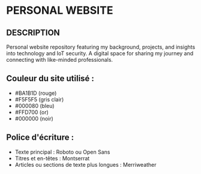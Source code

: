 # PERSONAL WEBSITE

## DESCRIPTION
Personal website repository featuring my background, projects, and insights into technology and IoT security. A digital space for sharing my journey and connecting with like-minded professionals.

## Couleur du site utilisé : 
 - #BA1B1D (rouge)
 - #F5F5F5 (gris clair)
 - #000080 (bleu)
 - #FFD700 (or)
 - #000000 (noir)


## Police d'écriture : 
 - Texte principal : Roboto ou Open Sans
 - Titres et en-têtes : Montserrat
 - Articles ou sections de texte plus longues : Merriweather
